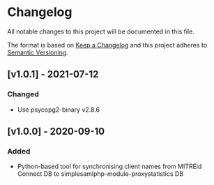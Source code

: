 # Changelog

All notable changes to this project will be documented in this file.

The format is based on [Keep a Changelog](https://keepachangelog.com/en/1.0.0/)
and this project adheres to [Semantic Versioning](https://semver.org/spec/v2.0.0.html).

## [v1.0.1] - 2021-07-12

### Changed

- Use psycopg2-binary v2.8.6

## [v1.0.0] - 2020-09-10

### Added

- Python-based tool for synchronising client names from MITREid Connect DB to simplesamlphp-module-proxystatistics DB
